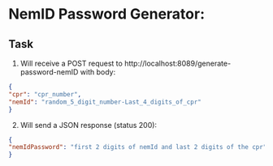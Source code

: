 # NemID Password Generator:
## Task
1. Will receive a POST request to http://localhost:8089/generate-password-nemID with body:
```json
{
"cpr": "cpr_number",
"nemId": "random_5_digit_number-Last_4_digits_of_cpr"
}
```
2. Will send a JSON response (status 200):
```json
{
"nemIdPassword": "first 2 digits of nemId and last 2 digits of the cpr"
}
```